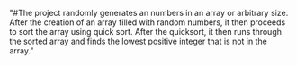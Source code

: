 "#The project randomly generates an numbers in an array or arbitrary size. After the creation of an array filled with random numbers, it then proceeds to sort the array using quick sort. After the quicksort, it then runs through the sorted array and finds the lowest positive integer that is not in the array." 
